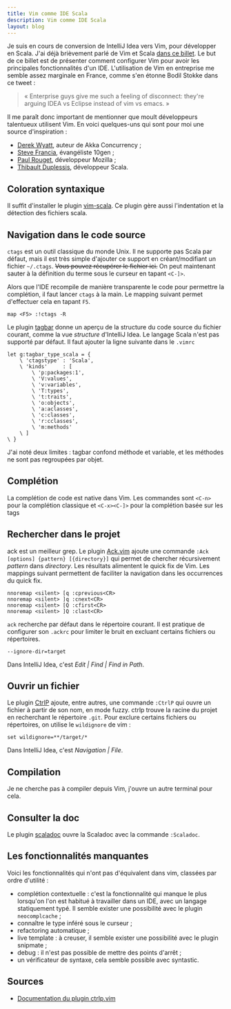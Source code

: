 ```yaml
---
title: Vim comme IDE Scala
description: Vim comme IDE Scala
layout: blog
---
```

Je suis en cours de conversion de IntelliJ Idea vers Vim, pour développer en Scala. J'ai déjà
brièvement parlé de Vim et Scala [dans ce billet](tdd-en-scala.html). Le but de ce billet est de
présenter comment configurer Vim pour avoir les principales fonctionnalités d'un IDE. L'utilisation
de Vim en entreprise me semble assez marginale en France, comme s'en étonne Bodil Stokke dans ce
tweet :

> « Enterprise guys give me such a feeling of disconnect: they're arguing IDEA vs Eclipse instead of
> vim vs emacs. »

Il me paraît donc important de mentionner que moult développeurs talentueux utilisent Vim. En voici
quelques-uns qui sont pour moi une source d'inspiration :

-   [Derek Wyatt](https://twitter.com/derekwyatt), auteur de Akka Concurrency ;
-   [Steve Francia](https://twitter.com/spf13), évangéliste 10gen ;
-   [Paul Rouget](https://twitter.com/paulrouget), développeur Mozilla ;
-   [Thibault Duplessis](https://twitter.com/ornicar), développeur Scala.

## Coloration syntaxique

Il suffit d'installer le plugin [vim-scala](https://github.com/derekwyatt/vim-scala). Ce plugin gère
aussi l'indentation et la détection des fichiers scala.

## Navigation dans le code source

`ctags` est un outil classique du monde Unix. Il ne supporte pas Scala par défaut, mais il est très
simple d'ajouter ce support en créant/modifiant un fichier `~/.ctags`. ~~Vous pouvez récupérer le
fichier ici.~~ On peut maintenant sauter à la
définition du terme sous le curseur en tapant `<C-]>`.

Alors que l'IDE recompile de manière transparente le code pour permettre la complétion, il faut
lancer `ctags` à la main. Le mapping suivant permet d'effectuer cela en tapant `F5`.

```
map <F5> :!ctags -R
```

Le plugin [tagbar](https://github.com/majutsushi/tagbar/) donne un aperçu de la structure du code
source du fichier courant, comme la vue *structure* d'IntelliJ Idea. Le langage Scala n'est pas
supporté par défaut. Il faut ajouter la ligne suivante dans le `.vimrc`

```
let g:tagbar_type_scala = {
    \ 'ctagstype' : 'Scala',
    \ 'kinds'     : [
        \ 'p:packages:1',
        \ 'V:values',
        \ 'v:variables',
        \ 'T:types',
        \ 't:traits',
        \ 'o:objects',
        \ 'a:aclasses',
        \ 'c:classes',
        \ 'r:cclasses',
        \ 'm:methods'
    \ ]
\ }
```

J'ai noté deux limites : tagbar confond méthode et variable, et les méthodes ne sont pas regroupées
par objet.

## Complétion

La complétion de code est native dans Vim. Les commandes sont `<C-n>` pour la complétion classique
et `<C-x><C-]>` pour la complétion basée sur les tags

## Rechercher dans le projet

ack est un meilleur grep. Le plugin [Ack.vim](https://github.com/mileszs/ack.vim) ajoute une
commande `:Ack [options] {pattern} [{directory}]` qui permet de chercher récursivement *pattern*
dans *directory*. Les résultats alimentent le quick fix de Vim. Les mappings suivant permettent de
faciliter la navigation dans les occurrences du quick fix.

```
nnoremap <silent> [q :cprevious<CR>
nnoremap <silent> ]q :cnext<CR>
nnoremap <silent> [Q :cfirst<CR>
nnoremap <silent> ]Q :clast<CR>
```

`ack` recherche par défaut dans le répertoire courant. Il est pratique de configurer son `.ackrc` pour
limiter le bruit en excluant certains fichiers ou répertoires.

```
--ignore-dir=target
```

Dans IntelliJ Idea, c'est *Edit | Find | Find in Path*.

## Ouvrir un fichier

Le plugin [CtrlP](https://github.com/kien/ctrlp.vim) ajoute, entre autres, une commande `:CtrlP` qui
ouvre un fichier à partir de son nom, en mode fuzzy. ctrlp trouve la racine du projet en recherchant
le répertoire `.git`. Pour exclure certains fichiers ou répertoires, on utilise le `wildignore` de
vim :

```
set wildignore=**/target/*
```

Dans IntelliJ Idea, c'est *Navigation | File*.

## Compilation

Je ne cherche pas à compiler depuis Vim, j'ouvre un autre terminal pour cela.

## Consulter la doc

Le plugin [scaladoc](https://github.com/mdreves/vim-scaladoc) ouvre la Scaladoc avec la commande
`:Scaladoc`.

## Les fonctionnalités manquantes

Voici les fonctionnalités qui n'ont pas d'équivalent dans vim, classées par ordre d'utilité :

-   complétion contextuelle : c'est la fonctionnalité qui manque le plus lorsqu'on l'on est habitué
    à travailler dans un IDE, avec un langage statiquement typé. Il semble exister une possibilité
    avec le plugin `neocomplcache` ;
-   connaître le type inféré sous le curseur ;
-   refactoring automatique ;
-   live template : à creuser, il semble exister une possibilité avec le plugin snipmate ;
-   debug : il n'est pas possible de mettre des points d'arrêt ;
-   un vérificateur de syntaxe, cela semble possible avec syntastic.

## Sources

-   [Documentation du plugin ctrlp.vim](http://kien.github.io/ctrlp.vim/)

